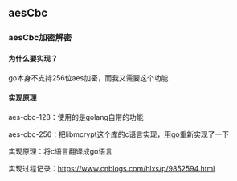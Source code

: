 ## aesCbc

### aesCbc加密解密

#### 为什么要实现？
go本身不支持256位aes加密，而我又需要这个功能

#### 实现原理
aes-cbc-128：使用的是golang自带的功能

aes-cbc-256：把libmcrypt这个库的c语言实现，用go重新实现了一下

实现原理：将c语言翻译成go语言

实现过程记录：https://www.cnblogs.com/hlxs/p/9852594.html
